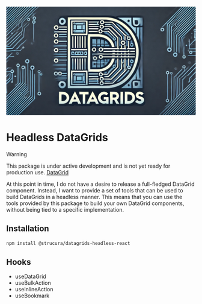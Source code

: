 ![](/assets/banner.jpg)

# Headless DataGrids

> [!WARNING]
> This package is under active development and is not yet ready for production use. [DataGrid](https://github.com/strucura/datagrids)

At this point in time, I do not have a desire to release a full-fledged DataGrid component. Instead, I want to provide a set of tools that can be used to build DataGrids in a headless manner. This means that you can use the tools provided by this package to build your own DataGrid components, without being tied to a specific implementation.

## Installation

```bash
npm install @strucura/datagrids-headless-react
```

## Hooks

- useDataGrid
- useBulkAction
- useInlineAction
- useBookmark


